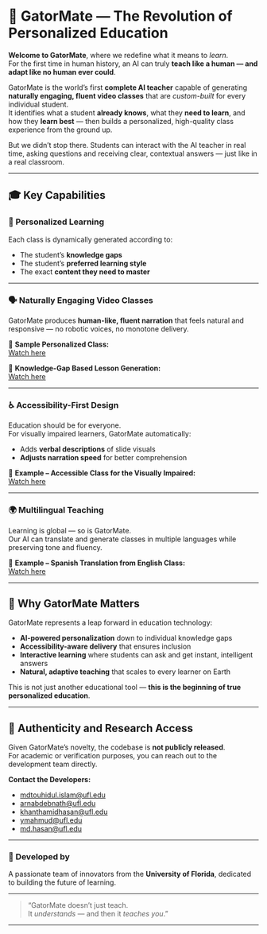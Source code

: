 # 🐊 GatorMate — The Revolution of Personalized Education

**Welcome to GatorMate**, where we redefine what it means to *learn*.  
For the first time in human history, an AI can truly **teach like a human — and adapt like no human ever could**.

GatorMate is the world’s first **complete AI teacher** capable of generating **naturally engaging, fluent video classes** that are *custom-built* for every individual student.  
It identifies what a student **already knows**, what they **need to learn**, and how they **learn best** — then builds a personalized, high-quality class experience from the ground up.

But we didn’t stop there. Students can interact with the AI teacher in real time, asking questions and receiving clear, contextual answers — just like in a real classroom.

---

## 🎓 Key Capabilities

### 🧠 Personalized Learning
Each class is dynamically generated according to:
- The student’s **knowledge gaps**
- The student’s **preferred learning style**
- The exact **content they need to master**

---

### 🗣️ Naturally Engaging Video Classes
GatorMate produces **human-like, fluent narration** that feels natural and responsive — no robotic voices, no monotone delivery.

🎥 **Sample Personalized Class:**  
[Watch here](https://github.com/user-attachments/assets/41f7a91b-0c55-46e6-baa1-d259b8e34042)

🎥 **Knowledge-Gap Based Lesson Generation:**  
[Watch here](https://github.com/user-attachments/assets/607a74a2-9b63-4786-8212-fdb9e0aaa4db)

---

### ♿ Accessibility-First Design
Education should be for everyone.  
For visually impaired learners, GatorMate automatically:
- Adds **verbal descriptions** of slide visuals
- **Adjusts narration speed** for better comprehension

🎥 **Example – Accessible Class for the Visually Impaired:**  
[Watch here](https://github.com/user-attachments/assets/a891c1c0-8dcc-4de5-b668-f4dbeada91f8)

---

### 🌍 Multilingual Teaching
Learning is global — so is GatorMate.  
Our AI can translate and generate classes in multiple languages while preserving tone and fluency.

🎥 **Example – Spanish Translation from English Class:**  
[Watch here](https://github.com/user-attachments/assets/ac1afd45-17dc-48e2-995f-c3f56dbabe05)

---

## 🚀 Why GatorMate Matters
GatorMate represents a leap forward in education technology:
- **AI-powered personalization** down to individual knowledge gaps  
- **Accessibility-aware delivery** that ensures inclusion  
- **Interactive learning** where students can ask and get instant, intelligent answers  
- **Natural, adaptive teaching** that scales to every learner on Earth  

This is not just another educational tool — **this is the beginning of true personalized education**.

---

## 🔬 Authenticity and Research Access
Given GatorMate’s novelty, the codebase is **not publicly released**.  
For academic or verification purposes, you can reach out to the development team directly.

**Contact the Developers:**
- [mdtouhidul.islam@ufl.edu](mailto:mdtouhidul.islam@ufl.edu)  
- [arnabdebnath@ufl.edu](mailto:arnabdebnath@ufl.edu)  
- [khanthamidhasan@ufl.edu](mailto:khanthamidhasan@ufl.edu)  
- [ymahmud@ufl.edu](mailto:ymahmud@ufl.edu)  
- [md.hasan@ufl.edu](mailto:md.hasan@ufl.edu)

---

### 🧩 Developed by
A passionate team of innovators from the **University of Florida**, dedicated to building the future of learning.

---

> “GatorMate doesn’t just teach.  
> It *understands* — and then it *teaches you*.”

---
